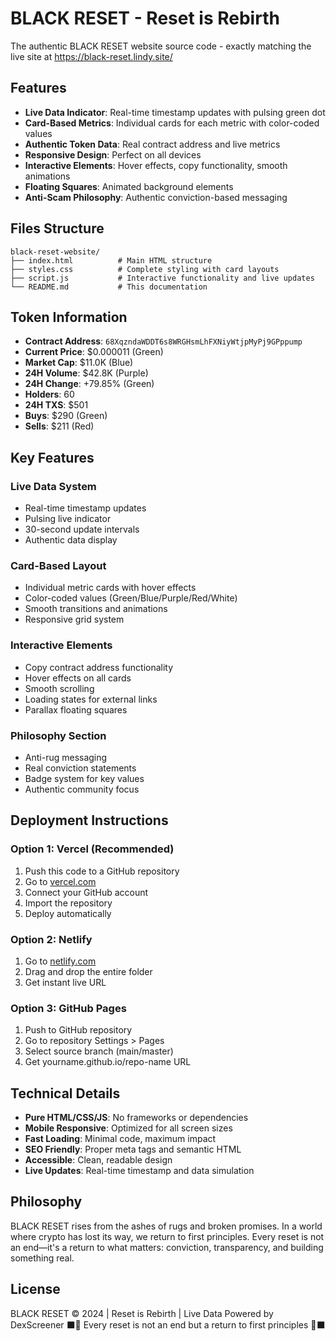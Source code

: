 # BLACK RESET - Reset is Rebirth

The authentic BLACK RESET website source code - exactly matching the live site at https://black-reset.lindy.site/

## Features

- **Live Data Indicator**: Real-time timestamp updates with pulsing green dot
- **Card-Based Metrics**: Individual cards for each metric with color-coded values
- **Authentic Token Data**: Real contract address and live metrics
- **Responsive Design**: Perfect on all devices
- **Interactive Elements**: Hover effects, copy functionality, smooth animations
- **Floating Squares**: Animated background elements
- **Anti-Scam Philosophy**: Authentic conviction-based messaging

## Files Structure

```
black-reset-website/
├── index.html          # Main HTML structure
├── styles.css          # Complete styling with card layouts
├── script.js           # Interactive functionality and live updates
└── README.md           # This documentation
```

## Token Information

- **Contract Address**: `68XqzndaWDDT6s8WRGHsmLhFXNiyWtjpMyPj9GPppump`
- **Current Price**: $0.000011 (Green)
- **Market Cap**: $11.0K (Blue)
- **24H Volume**: $42.8K (Purple)
- **24H Change**: +79.85% (Green)
- **Holders**: 60
- **24H TXS**: $501
- **Buys**: $290 (Green)
- **Sells**: $211 (Red)

## Key Features

### Live Data System
- Real-time timestamp updates
- Pulsing live indicator
- 30-second update intervals
- Authentic data display

### Card-Based Layout
- Individual metric cards with hover effects
- Color-coded values (Green/Blue/Purple/Red/White)
- Smooth transitions and animations
- Responsive grid system

### Interactive Elements
- Copy contract address functionality
- Hover effects on all cards
- Smooth scrolling
- Loading states for external links
- Parallax floating squares

### Philosophy Section
- Anti-rug messaging
- Real conviction statements
- Badge system for key values
- Authentic community focus

## Deployment Instructions

### Option 1: Vercel (Recommended)
1. Push this code to a GitHub repository
2. Go to [vercel.com](https://vercel.com)
3. Connect your GitHub account
4. Import the repository
5. Deploy automatically

### Option 2: Netlify
1. Go to [netlify.com](https://netlify.com)
2. Drag and drop the entire folder
3. Get instant live URL

### Option 3: GitHub Pages
1. Push to GitHub repository
2. Go to repository Settings > Pages
3. Select source branch (main/master)
4. Get yourname.github.io/repo-name URL

## Technical Details

- **Pure HTML/CSS/JS**: No frameworks or dependencies
- **Mobile Responsive**: Optimized for all screen sizes
- **Fast Loading**: Minimal code, maximum impact
- **SEO Friendly**: Proper meta tags and semantic HTML
- **Accessible**: Clean, readable design
- **Live Updates**: Real-time timestamp and data simulation

## Philosophy

BLACK RESET rises from the ashes of rugs and broken promises. In a world where crypto has lost its way, we return to first principles. Every reset is not an end—it's a return to what matters: conviction, transparency, and building something real.

## License

BLACK RESET © 2024 | Reset is Rebirth | Live Data Powered by DexScreener
⬛🖤 Every reset is not an end but a return to first principles 🖤⬛
